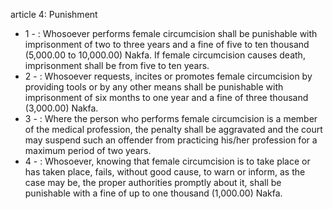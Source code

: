 article 4: Punishment

<ul>
			<li>1 - : Whosoever performs female circumcision shall be punishable with imprisonment of two to three years and a fine of five to ten thousand (5,000.00 to 10,000.00) Nakfa. If female circumcision causes death, imprisonment shall be from five to ten years.<ul>
			</ul></li>			<li>2 - : Whosoever requests, incites or promotes female circumcision by providing tools or by any other means shall be punishable with imprisonment of six months to one year and a fine of three thousand (3,000.00) Nakfa.<ul>
			</ul></li>			<li>3 - : Where the person who performs female circumcision is a member of the medical profession, the penalty shall be aggravated and the court may suspend such an offender from practicing his&#x2F;her profession for a maximum period of two years.<ul>
			</ul></li>			<li>4 - : Whosoever, knowing that female circumcision is to take place or has taken place, fails, without good cause, to warn or inform, as the case may be, the proper authorities promptly about it, shall be punishable with a fine of up to one thousand (1,000.00) Nakfa.<ul>
			</ul></li></ul>